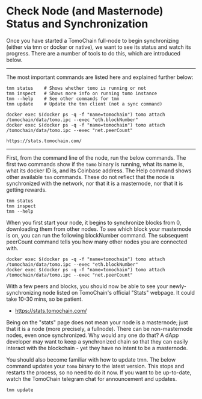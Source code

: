 # Check Node (and Masternode) Status and Synchronization

Once you have started a TomoChain full-node to begin synchronizing (either via tmn or docker or native), we want to see its status and watch its progress.
There are a number of tools to do this, which are introduced below.

---

The most important commands are listed here and explained further below:
```shell
tmn status    # Shows whether tomo is running or not
tmn inspect   # Shows more info on running tomo instance
tmn --help    # See other commands for tmn
tmn update    # Update the tmn client (not a sync command)

docker exec $(docker ps -q -f "name=tomochain") tomo attach /tomochain/data/tomo.ipc --exec "eth.blockNumber"
docker exec $(docker ps -q -f "name=tomochain") tomo attach /tomochain/data/tomo.ipc --exec "net.peerCount"

https://stats.tomochain.com/
```

---

First, from the command line of the node, run the below commands.
The first two commands show if the `tomo` binary is running, what its name is, what its docker ID is, and its Coinbase address.
The Help command shows other available `tmn` commands.
These do not reflect that the node is synchronized with the network, nor that it is a masternode, nor that it is getting rewards.

```shell
tmn status
tmn inspect
tmn --help
```

When you first start your node, it begins to synchronize blocks from 0, downloading them from other nodes.
To see which block your masternode is on, you can run the following blockNumber command.
The subsequent peerCount command tells you how many other nodes you are connected with.

```shell
docker exec $(docker ps -q -f "name=tomochain") tomo attach /tomochain/data/tomo.ipc --exec "eth.blockNumber"
docker exec $(docker ps -q -f "name=tomochain") tomo attach /tomochain/data/tomo.ipc --exec "net.peerCount"
```

With a few peers and blocks, you should now be able to see your newly-synchronizing node listed on TomoChain's official "Stats" webpage.
It could take 10-30 mins, so be patient.

* https://stats.tomochain.com/

Being on the "stats" page does not mean your node is a masternode; just that it is a node (more precisely, a fullnode).
There can be non-masternode nodes, even once synchronized.
Why would any one do that?
A dApp developer may want to keep a synchronized chain so that they can easily interact with the blockchain - yet they have no intent to be a masternode.

You should also become familiar with how to update tmn.
The below command updates your `tomo` binary to the latest version.
This stops and restarts the process, so no need to do it now.
If you want to be up-to-date, watch the TomoChain telegram chat for announcement and updates.

```shell
tmn update
```
